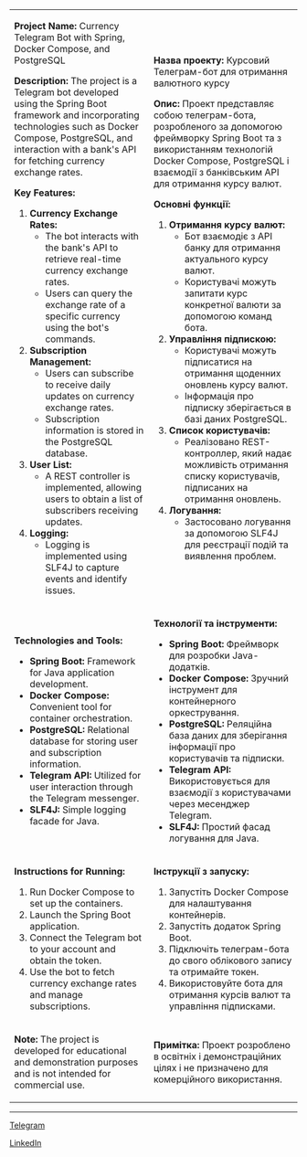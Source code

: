 <table>
  <tr>
    <td>
      
**Project Name:** Currency Telegram Bot with Spring, Docker Compose, and PostgreSQL

**Description:**
The project is a Telegram bot developed using the Spring Boot framework and incorporating technologies such as Docker Compose, PostgreSQL, and interaction with a bank's API for fetching currency exchange rates.

**Key Features:**
1. **Currency Exchange Rates:**
   - The bot interacts with the bank's API to retrieve real-time currency exchange rates.
   - Users can query the exchange rate of a specific currency using the bot's commands.
2. **Subscription Management:**
   - Users can subscribe to receive daily updates on currency exchange rates.
   - Subscription information is stored in the PostgreSQL database.
3. **User List:**
   - A REST controller is implemented, allowing users to obtain a list of subscribers receiving updates.
4. **Logging:**
   - Logging is implemented using SLF4J to capture events and identify issues.
    </td>
    <td>

**Назва проекту:** Курсовий Телеграм-бот для отримання валютного курсу

**Опис:**
Проект представляє собою телеграм-бота, розробленого за допомогою фреймворку Spring Boot та з використанням технологій Docker Compose, PostgreSQL і взаємодії з банківським API для отримання курсу валют.

**Основні функції:**
1. **Отримання курсу валют:**
   - Бот взаємодіє з API банку для отримання актуального курсу валют.
   - Користувачі можуть запитати курс конкретної валюти за допомогою команд бота.
2. **Управління підпискою:**
   - Користувачі можуть підписатися на отримання щоденних оновлень курсу валют.
   - Інформація про підписку зберігається в базі даних PostgreSQL.
3. **Список користувачів:**
   - Реалізовано REST-контроллер, який надає можливість отримання списку користувачів, підписаних на отримання оновлень.
4. **Логування:**
   - Застосовано логування за допомогою SLF4J для реєстрації подій та виявлення проблем.
    </td>
  </tr>
  <tr>
    <td>

**Technologies and Tools:**
- **Spring Boot:** Framework for Java application development.
- **Docker Compose:** Convenient tool for container orchestration.
- **PostgreSQL:** Relational database for storing user and subscription information.
- **Telegram API:** Utilized for user interaction through the Telegram messenger.
- **SLF4J:** Simple logging facade for Java.
    </td>
    <td>

**Технології та інструменти:**
- **Spring Boot:** Фреймворк для розробки Java-додатків.
- **Docker Compose:** Зручний інструмент для контейнерного оркестрування.
- **PostgreSQL:** Реляційна база даних для зберігання інформації про користувачів та підписки.
- **Telegram API:** Використовується для взаємодії з користувачами через месенджер Telegram.
- **SLF4J:** Простий фасад логування для Java.
    </td>
  </tr>
  <tr>
    <td>

**Instructions for Running:**
1. Run Docker Compose to set up the containers.
2. Launch the Spring Boot application.
3. Connect the Telegram bot to your account and obtain the token.
4. Use the bot to fetch currency exchange rates and manage subscriptions.
    </td>
    <td>

**Інструкції з запуску:**
1. Запустіть Docker Compose для налаштування контейнерів.
2. Запустіть додаток Spring Boot.
3. Підключіть телеграм-бота до свого облікового запису та отримайте токен.
4. Використовуйте бота для отримання курсів валют та управління підписками.
    </td>
  </tr>
  <tr>
    <td >

**Note:**
The project is developed for educational and demonstration purposes and is not intended for commercial use.
  </td>
   <td>
      
**Примітка:**
Проект розроблено в освітніх і демонстраційних цілях і не призначено для комерційного використання.
    </td>
  </tr>
</table>

---
[Telegram](https://t.me/contact/1706912081:Kcz1uB-GY4ZT9ubp)

[LinkedIn](https://www.linkedin.com/in/dmytro-chystiakov-994841287/)
